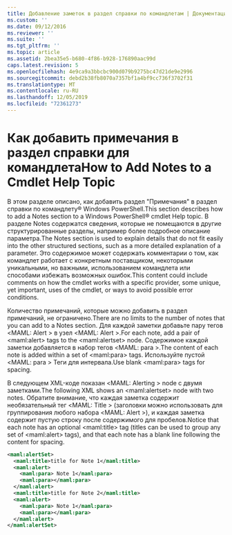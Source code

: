 ```yaml
---
title: Добавление заметок в раздел справки по командлетам | Документация Майкрософт
ms.custom: ''
ms.date: 09/12/2016
ms.reviewer: ''
ms.suite: ''
ms.tgt_pltfrm: ''
ms.topic: article
ms.assetid: 2bea35e5-b680-4f86-b928-176890aac99d
caps.latest.revision: 5
ms.openlocfilehash: 4e9ca9a3bbcbc900d079b9275bc47d21de9e2996
ms.sourcegitcommit: debd2b38fb8070a7357bf1a4bf9cc736f3702f31
ms.translationtype: MT
ms.contentlocale: ru-RU
ms.lasthandoff: 12/05/2019
ms.locfileid: "72361273"
---
```

# <a name="how-to-add-notes-to-a-cmdlet-help-topic"></a><span data-ttu-id="eb5a2-102">Как добавить примечания в раздел справки для командлета</span><span class="sxs-lookup"><span data-stu-id="eb5a2-102">How to Add Notes to a Cmdlet Help Topic</span></span>

<span data-ttu-id="eb5a2-103">В этом разделе описано, как добавить раздел "Примечания" в раздел справки по командлету® Windows PowerShell.</span><span class="sxs-lookup"><span data-stu-id="eb5a2-103">This section describes how to add a Notes section to a Windows PowerShell® cmdlet Help topic.</span></span> <span data-ttu-id="eb5a2-104">В разделе Notes содержатся сведения, которые не помещаются в другие структурированные разделы, например более подробное описание параметра.</span><span class="sxs-lookup"><span data-stu-id="eb5a2-104">The Notes section is used to explain details that do not fit easily into the other structured sections, such as a more detailed explanation of a parameter.</span></span> <span data-ttu-id="eb5a2-105">Это содержимое может содержать комментарии о том, как командлет работает с конкретным поставщиком, некоторыми уникальными, но важными, использованием командлета или способами избежать возможных ошибок.</span><span class="sxs-lookup"><span data-stu-id="eb5a2-105">This content could include comments on how the cmdlet works with a specific provider, some unique, yet important, uses of the cmdlet, or ways to avoid possible error conditions.</span></span>

<span data-ttu-id="eb5a2-106">Количество примечаний, которые можно добавить в раздел примечаний, не ограничено.</span><span class="sxs-lookup"><span data-stu-id="eb5a2-106">There are no limits to the number of notes that you can add to a Notes section.</span></span> <span data-ttu-id="eb5a2-107">Для каждой заметки добавьте пару тегов \<MAML: Alert > в узел \<MAML: Alert >.</span><span class="sxs-lookup"><span data-stu-id="eb5a2-107">For each note, add a pair of \<maml:alert> tags to the \<maml:alertset> node.</span></span> <span data-ttu-id="eb5a2-108">Содержимое каждой заметки добавляется в набор тегов \<MAML: para >.</span><span class="sxs-lookup"><span data-stu-id="eb5a2-108">The content of each note is added within a set of \<maml:para> tags.</span></span> <span data-ttu-id="eb5a2-109">Используйте пустой \<MAML: para > Теги для интервала.</span><span class="sxs-lookup"><span data-stu-id="eb5a2-109">Use blank \<maml:para> tags for spacing.</span></span>

<span data-ttu-id="eb5a2-110">В следующем XML-коде показан \<MAML: Alerting > node с двумя заметками.</span><span class="sxs-lookup"><span data-stu-id="eb5a2-110">The following XML shows an \<maml:alertset> node with two notes.</span></span> <span data-ttu-id="eb5a2-111">Обратите внимание, что каждая заметка содержит необязательный тег \<MAML: Title > (заголовки можно использовать для группирования любого набора \<MAML: Alert >), и каждая заметка содержит пустую строку после содержимого для пробелов.</span><span class="sxs-lookup"><span data-stu-id="eb5a2-111">Notice that each note has an optional \<maml:title> tag (titles can be used to group any set of \<maml:alert> tags), and that each note has a blank line following the content for spacing.</span></span>

```xml
<maml:alertSet>
  <maml:title>title for Note 1</maml:title>
  <maml:alert>
    <maml:para> Note 1</maml:para>
    <maml:para></maml:para>
  </maml:alert>
  <maml:title>title for Note 2</maml:title>
  <maml:alert>
    <maml:para> Note 1</maml:para>
    <maml:para></maml:para>
  </maml:alert>
</maml:alertSet>
```



